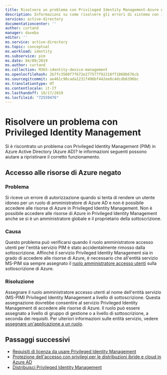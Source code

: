 ```yaml
---
title: Risolvere un problema con Privileged Identity Management-Azure Active Directory | Microsoft Docs
description: Informazioni su come risolvere gli errori di sistema con i ruoli in Azure AD Privileged Identity Management (PIM).
services: active-directory
documentationcenter: ''
author: curtand
manager: daveba
editor: ''
ms.service: active-directory
ms.topic: conceptual
ms.workload: identity
ms.subservice: pim
ms.date: 04/09/2019
ms.author: curtand
ms.collection: M365-identity-device-management
ms.openlocfilehash: 2b7fc3508f7f672e277577f92218ff1860b676cb
ms.sourcegitcommit: ae461c90cada1231f496bf442ee0c4dcdb6396bc
ms.translationtype: HT
ms.contentlocale: it-IT
ms.lasthandoff: 10/17/2019
ms.locfileid: "72559476"
---
```

# <a name="troubleshoot-a-problem-with-privileged-identity-management"></a>Risolvere un problema con Privileged Identity Management

Si è riscontrato un problema con Privileged Identity Management (PIM) in Azure Active Directory (Azure AD)? le informazioni seguenti possono aiutare a ripristinare il corretto funzionamento.

## <a name="access-to-azure-resources-denied"></a>Accesso alle risorse di Azure negato

### <a name="problem"></a>Problema

Si riceve un errore di autorizzazione quando si tenta di rendere un utente idoneo per un ruolo di amministratore di Azure AD e non è possibile accedere alle risorse di Azure in Privileged Identity Management. Non è possibile accedere alle risorse di Azure in Privileged Identity Management anche se si è un amministratore globale e il proprietario della sottoscrizione.

### <a name="cause"></a>Causa

Questo problema può verificarsi quando il ruolo amministratore accesso utenti per l'entità servizio PIM è stato accidentalmente rimosso dalla sottoscrizione. Affinché il servizio Privileged Identity Management sia in grado di accedere alle risorse di Azure, è necessario che all'entità servizio MS-PIM sia sempre assegnato il [ruolo amministratore accesso utenti](../../role-based-access-control/built-in-roles.md#user-access-administrator) sulla sottoscrizione di Azure.

### <a name="resolution"></a>Risoluzione

Assegnare il ruolo amministratore accesso utenti al nome dell'entità servizio (MS-PIM) Privileged Identity Management a livello di sottoscrizione. Questa assegnazione dovrebbe consentire al servizio Privileged Identity Management di accedere alle risorse di Azure. Il ruolo può essere assegnato a livello di gruppo di gestione o a livello di sottoscrizione, a seconda dei requisiti. Per ulteriori informazioni sulle entità servizio, vedere [assegnare un'applicazione a un ruolo](https://docs.microsoft.com/azure/active-directory/develop/howto-create-service-principal-portal#assign-the-application-to-a-role).

## <a name="next-steps"></a>Passaggi successivi

- [Requisiti di licenza da usare Privileged Identity Management](subscription-requirements.md)
- [Protezione dell'accesso con privilegi per le distribuzioni ibride e cloud in Azure AD](../users-groups-roles/directory-admin-roles-secure.md?toc=%2fazure%2factive-directory%2fprivileged-identity-management%2ftoc.json)
- [Distribuisci Privileged Identity Management](pim-deployment-plan.md)
